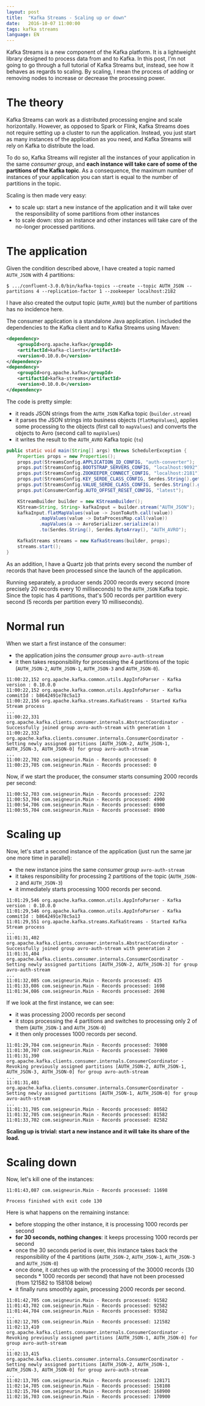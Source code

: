 ```yaml
---
layout: post
title:  "Kafka Streams - Scaling up or down"
date:   2016-10-07 11:00:00
tags: kafka streams
language: EN
---
```


Kafka Streams is a new component of the Kafka platform. It is a lightweight library designed to process data from and to Kafka. In this post, I'm not going to go through a full tutorial of Kafka Streams but, instead, see how it behaves as regards to scaling. By scaling, I mean the process of adding or removing nodes to increase or decrease the processing power.

# The theory

Kafka Streams can work as a distributed processing engine and scale horizontally. However, as opposed to Spark or Flink, Kafka Streams does not require setting up a cluster to run the application. Instead, you just start as many instances of the application as you need, and Kafka Streams will rely on Kafka to distribute the load.

To do so, Kafka Streams will register all the instances of your application in the same *consumer group*, and **each instance will take care of some of the partitions of the Kafka topic**. As a consequence, the maximum number of instances of your application you can start is equal to the number of partitions in the topic.

Scaling is then made very easy:

- to scale up: start a new instance of the application and it will take over the responsibility of some partitions from other instances
- to scale down: stop an instance and other instances will take care of the no-longer processed partitions.

# The application

Given the condition described above, I have created a topic named `AUTH_JSON` with 4 partitions:

```
$ .../confluent-3.0.0/bin/kafka-topics --create --topic AUTH_JSON --partitions 4 --replication-factor 1 --zookeeper localhost:2182
```

I have also created the output topic (`AUTH_AVRO`) but the number of partitions has no incidence here.

The consumer application is a standalone Java application. I included the dependencies to the Kafka client and to Kafka Streams using Maven:

```xml
<dependency>
    <groupId>org.apache.kafka</groupId>
    <artifactId>kafka-clients</artifactId>
    <version>0.10.0.0</version>
</dependency>
<dependency>
    <groupId>org.apache.kafka</groupId>
    <artifactId>kafka-streams</artifactId>
    <version>0.10.0.0</version>
</dependency>
```

The code is pretty simple:

- it reads JSON strings from the `AUTH_JSON` Kafka topic (`builder.stream`)
- it parses the JSON strings into business objects (`flatMapValues`), applies some processing to the objects (first call to `mapValues`) and converts the objects to Avro (second call to `mapValues`)
- it writes the result to the `AUTH_AVRO` Kafka topic (`to`)

```java
public static void main(String[] args) throws SchedulerException {
    Properties props = new Properties();
    props.put(StreamsConfig.APPLICATION_ID_CONFIG, "auth-converter");
    props.put(StreamsConfig.BOOTSTRAP_SERVERS_CONFIG, "localhost:9092");
    props.put(StreamsConfig.ZOOKEEPER_CONNECT_CONFIG, "localhost:2181");
    props.put(StreamsConfig.KEY_SERDE_CLASS_CONFIG, Serdes.String().getClass().getName());
    props.put(StreamsConfig.VALUE_SERDE_CLASS_CONFIG, Serdes.String().getClass().getName());
    props.put(ConsumerConfig.AUTO_OFFSET_RESET_CONFIG, "latest");

    KStreamBuilder builder = new KStreamBuilder();
    KStream<String, String> kafkaInput = builder.stream("AUTH_JSON");
    kafkaInput.flatMapValues(value -> JsonToAuth.call(value))
            .mapValues(value -> DataProcessMap.call(value))
            .mapValues(a -> AvroSerializer.serialize(a))
            .to(Serdes.String(), Serdes.ByteArray(), "AUTH_AVRO");

    KafkaStreams streams = new KafkaStreams(builder, props);
    streams.start();
}
```

As an addition, I have a Quartz job that prints every second the number of records that have been processed since the launch of the application.

Running separately, a producer sends 2000 records every second (more precisely 20 records every 10 milliseconds) to the `AUTH_JSON` Kafka topic. Since the topic has 4 partitions, that's 500 records per partition every second (5 records per partition every 10 milliseconds).

# Normal run

When we start a first instance of the consumer:

- the application joins the *consumer group* `avro-auth-stream`
- it then takes responsibility for processing the 4 partitions of the topic (`AUTH_JSON-2`, `AUTH_JSON-1`, `AUTH_JSON-3` and `AUTH_JSON-0`).

```
11:00:22,152 org.apache.kafka.common.utils.AppInfoParser - Kafka version : 0.10.0.0
11:00:22,152 org.apache.kafka.common.utils.AppInfoParser - Kafka commitId : b8642491e78c5a13
11:00:22,156 org.apache.kafka.streams.KafkaStreams - Started Kafka Stream process
...
11:00:22,331 org.apache.kafka.clients.consumer.internals.AbstractCoordinator - Successfully joined group avro-auth-stream with generation 1
11:00:22,332 org.apache.kafka.clients.consumer.internals.ConsumerCoordinator - Setting newly assigned partitions [AUTH_JSON-2, AUTH_JSON-1, AUTH_JSON-3, AUTH_JSON-0] for group avro-auth-stream
...
11:00:22,702 com.seigneurin.Main - Records processed: 0
11:00:23,705 com.seigneurin.Main - Records processed: 0
```

Now, if we start the producer, the consumer starts consuming 2000 records per second:

```
11:00:52,703 com.seigneurin.Main - Records processed: 2292
11:00:53,704 com.seigneurin.Main - Records processed: 4900
11:00:54,706 com.seigneurin.Main - Records processed: 6900
11:00:55,704 com.seigneurin.Main - Records processed: 8900
```

# Scaling up

Now, let's start a second instance of the application (just run the same jar one more time in parallel):

- the new instance joins the same *consumer group* `avro-auth-stream`
- it takes responsibility for processing 2 partitions of the topic (`AUTH_JSON-2` and `AUTH_JSON-3`)
- it immediately starts processing 1000 records per second.

```
11:01:29,546 org.apache.kafka.common.utils.AppInfoParser - Kafka version : 0.10.0.0
11:01:29,546 org.apache.kafka.common.utils.AppInfoParser - Kafka commitId : b8642491e78c5a13
11:01:29,551 org.apache.kafka.streams.KafkaStreams - Started Kafka Stream process
...
11:01:31,402 org.apache.kafka.clients.consumer.internals.AbstractCoordinator - Successfully joined group avro-auth-stream with generation 2
11:01:31,404 org.apache.kafka.clients.consumer.internals.ConsumerCoordinator - Setting newly assigned partitions [AUTH_JSON-2, AUTH_JSON-3] for group avro-auth-stream
...
11:01:32,085 com.seigneurin.Main - Records processed: 435
11:01:33,086 com.seigneurin.Main - Records processed: 1698
11:01:34,086 com.seigneurin.Main - Records processed: 2698
```

If we look at the first instance, we can see:

- it was processing 2000 records per second
- it stops processing the 4 partitions and switches to processing only 2 of them (`AUTH_JSON-1` and `AUTH_JSON-0`)
- it then only processes 1000 records per second.

```
11:01:29,704 com.seigneurin.Main - Records processed: 76900
11:01:30,707 com.seigneurin.Main - Records processed: 78900
11:01:31,390 org.apache.kafka.clients.consumer.internals.ConsumerCoordinator - Revoking previously assigned partitions [AUTH_JSON-2, AUTH_JSON-1, AUTH_JSON-3, AUTH_JSON-0] for group avro-auth-stream
...
11:01:31,401 org.apache.kafka.clients.consumer.internals.ConsumerCoordinator - Setting newly assigned partitions [AUTH_JSON-1, AUTH_JSON-0] for group avro-auth-stream
...
11:01:31,705 com.seigneurin.Main - Records processed: 80582
11:01:32,705 com.seigneurin.Main - Records processed: 81582
11:01:33,702 com.seigneurin.Main - Records processed: 82582
```

**Scaling up is trivial: start a new instance and it will take its share of the load.**

# Scaling down

Now, let's kill one of the instances:

```
11:01:43,087 com.seigneurin.Main - Records processed: 11698

Process finished with exit code 130
```

Here is what happens on the remaining instance:

- before stopping the other instance, it is processing 1000 records per second
- **for 30 seconds, nothing changes**: it keeps processing 1000 records per second
- once the 30 seconds period is over, this instance takes back the responsibility of the 4 partitions (`AUTH_JSON-2`, `AUTH_JSON-1`, `AUTH_JSON-3` and `AUTH_JSON-0`)
- once done, it catches up with the processing of the 30000 records (30 seconds * 1000 records per second) that have not been processed (from 121582 to 158108 below)
- it finally runs smoothly again, processing 2000 records per second.

```
11:01:42,705 com.seigneurin.Main - Records processed: 91582
11:01:43,702 com.seigneurin.Main - Records processed: 92582
11:01:44,704 com.seigneurin.Main - Records processed: 93582
...
11:02:12,705 com.seigneurin.Main - Records processed: 121582
11:02:13,410 org.apache.kafka.clients.consumer.internals.ConsumerCoordinator - Revoking previously assigned partitions [AUTH_JSON-1, AUTH_JSON-0] for group avro-auth-stream
...
11:02:13,415 org.apache.kafka.clients.consumer.internals.ConsumerCoordinator - Setting newly assigned partitions [AUTH_JSON-2, AUTH_JSON-1, AUTH_JSON-3, AUTH_JSON-0] for group avro-auth-stream
...
11:02:13,705 com.seigneurin.Main - Records processed: 128171
11:02:14,705 com.seigneurin.Main - Records processed: 158108
11:02:15,704 com.seigneurin.Main - Records processed: 168900
11:02:16,703 com.seigneurin.Main - Records processed: 170900
```

